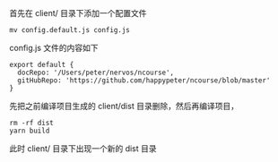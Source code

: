 首先在 client/ 目录下添加一个配置文件

```
mv config.default.js config.js
```

config.js 文件的内容如下

```
export default {
  docRepo: '/Users/peter/nervos/ncourse',
  gitHubRepo: 'https://github.com/happypeter/ncourse/blob/master'
}
```

先把之前编译项目生成的 client/dist 目录删除，然后再编译项目，

```
rm -rf dist
yarn build
```

此时 client/ 目录下出现一个新的 dist 目录
